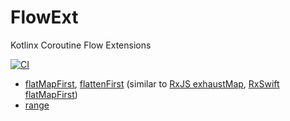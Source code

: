 # FlowExt
Kotlinx Coroutine Flow Extensions

[![CI](https://github.com/hoc081098/FlowExt/actions/workflows/blank.yml/badge.svg)](https://github.com/hoc081098/FlowExt/actions/workflows/blank.yml)

- [flatMapFirst](), [flattenFirst]() (similar to [RxJS exhaustMap](), [RxSwift flatMapFirst]())
- [range]()
